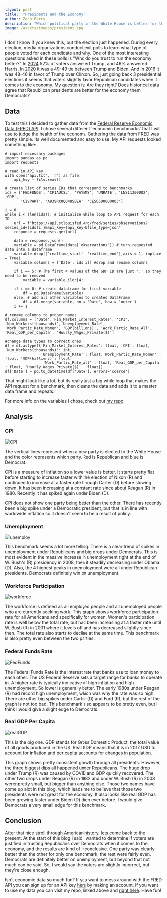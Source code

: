 ```yaml
---
layout: post
title:  "Presidents and the Economy"
author: Zach Perry
description: "Which political party in the White House is better for the economy?" 
image: /assets/images/president.jpg
---
```


I don't know if you knew this, but the election just happened. During every election, media organizations conduct exit polls to learn what type of people voted for each candidate and why. One of the most interesting questions asked in these polls is "Who do you trust to run the economy better?" In [2024](https://www.nbcnews.com/politics/2024-elections/exit-polls) 52% of voters answered Trump, and 46% answered Harris. In [2020](https://www.cnn.com/election/2020/exit-polls/president/national-results) it was a 49-49 tie between Trump and Biden. And in [2016](https://www.cnn.com/election/2016/results/exit-polls) it was 48-46 in favor of Trump over Clinton. So, just going back 3 presidential elections it seems that voters slightly favor Republican candidates when it comes to the economy. My question is: Are they right? Does historical data agree that Republican presidents are better for the economy them Democrats?

## Data
To test this I decided to gather data from the [Federal Reserve Economic Data (FRED) API](https://fred.stlouisfed.org/docs/api/fred/). I chose several different 'economic benchmarks' that I will use to judge the health of the economy. Gathering the data from FRED was pretty simple. Its well documented and easy to use. My API requests looked something like:
```{python}
# import necessary packages
import pandas as pd
import requests

# read in API key
with open('api.txt', 'r') as file:
    api_key = file.read()

# create list of series IDs that correspond to benchmarks
ids = ['FEDFUNDS', 'CPIAUCSL', 'PAYEMS', 'UNRATE', 'LNS11300002', 'GDP', 
       'CIVPART', 'A939RX0Q048SBEA', 'CES0500000003']

i = 0
while i < (len(ids)): # initialize while loop to API request for each ID
    url = f"https://api.stlouisfed.org/fred/series/observations?series_id={ids[i]}&api_key={api_key}&file_type=json"
    response = requests.get(url)

    data = response.json() 
    variable = pd.DataFrame(data['observations']) # turn requested data into a dataframe
    variable.drop(['realtime_start', 'realtime_end'],axis = 1, inplace = True)
    variable.columns = ['Date', ids[i]] #drop and rename columns

    if i == 5: # The first 4 values of the GDP ID are just '.' so they need to be removed
        variable = variable.iloc[4:]

    if i == 0: # create dataframe for first variable
        df = pd.DataFrame(variable)
    else: # add all other variables to created DataFrame
        df = df.merge(variable, on = 'Date', how = 'outer')
    i += 1

# rename columns to proper names
df.columns = ['Date','Fin_Market_Interest_Rates', 'CPI', 'Num_Workers(thousands)','Unemployment_Rate',
'Work_Partic_Rate_Women', 'GDP(billions)', 'Work_Partic_Rate_All', 'Real_GDP_per_Capita', 'Hourly_Wages_Private($)']

#change data types to correct ones
df = df.astype({'Fin_Market_Interest_Rates': float, 'CPI': float, 'Num_Workers(thousands)': int, 
                'Unemployment_Rate' : float,'Work_Partic_Rate_Women' : float, 'GDP(billions)': float, 
                 'Work_Partic_Rate_All' : float, 'Real_GDP_per_Capita' : float, 'Hourly_Wages_Private($)' : float})
df['Date'] = pd.to_datetime(df['Date'], errors='coerce')
```
That might look like a lot, but its really just a big while loop that makes the API request for a benchmark, then cleans the data and adds it to a master data frame and repeats. 

For more info on the variables I chose, check out [my repo](https://github.com/Zach-321/Data_Curation_Repo)

## Analysis

### CPI
![CPI](https://github.com/user-attachments/assets/bc4db114-b828-4f9b-b0cb-6f88ff75efe7)

The vertical lines represent when a new party is elected to the White House and the color represents which party. Red is Republican and blue is Democrat.

CPI is a measure of inflation so a lower value is better. It starts pretty flat before starting to increase faster with the election of Nixon (R) and continued to increase at a faster rate through Carter (D) before slowing down. It has been increasing at a constant rate since about Reagan (R) in 1980. Recently it has spiked again under Biden (D). 

CPI does not show one party being better than the other. There has recently been a big spike under a Democratic president, but that is in line with worldwide inflation so it doesn't seem to be a result of policy.


### Unemployment
![unemploy](https://github.com/user-attachments/assets/dc3dbd84-43e5-4e71-a02b-2742c122c4f9)

This benchmark seems a lot more telling. There is a clear trend of spikes in unemployment under Republicans and big drops under Democrats. This is most evident in the massive increase in unemployment right at the end of W. Bush's (R) presidency in 2008, then it steadily decreasing under Obama (D). Also, the 4 highest peaks in unemployment were all under Republican presidents. Democrats definitely win on unemployment.

### Workforce Participation
![workforce](https://github.com/user-attachments/assets/7791143d-d49f-4721-b149-b5961f48633a)

The workforce is defined as all employed people and all unemployed people who are currently seeking work. This graph shows workforce participation rate for all Americans and specifically for women. Women's participation rate is well below the total rate, but had been increasing at a faster rate until W. Bush (R) in 2001 where it levels off and has decreased slightly since then. The total rate also starts to decline at the same time. This benchmark is also pretty even between the two parties.

### Federal Funds Rate
![FedFunds](https://github.com/user-attachments/assets/6558c836-ab23-44a7-9a81-e6ddb8ea2a2f)

The Federal Funds Rate is the interest rate that banks use to loan money to each other. The US Federal Reserve sets a target range for banks to operate in. A higher rate is typically indicative of high inflation and high unemployment. So lower is generally better. The early 1980s under Reagan (R) had record high unemployment, which was why the rate was so high. There are other big spikes under Carter (D) and Ford (R), but the rest of the graph is not too bad. This benchmark also appears to be pretty even, but I think I would give a slight edge to Democrats.

### Real GDP Per Capita
![realGDP](https://github.com/user-attachments/assets/74f866b6-849a-49c9-8f3d-729bb77eb81e)

This is the big one. GDP stands for Gross Domestic Product, the total value of all goods produced in the US. Real GDP means that it is in 2017 USD to account for inflation and per capita accounts for changes in population. 

This graph shows pretty consistent growth through all presidents. However, the three biggest dips all happened under Republicans. The huge drop under Trump (R) was caused by COVID and GDP quickly recovered. The other two drops under Reagan (R) in 1982 and under W. Bush (R) in 2008 werenpretty small, but bigger than anything else. Those two names have come up alot in this blog, which leads me to believe that those two presidents were not great for the economy. It also looks like real GDP has been growing faster under Biden (D) then ever before. I would give Democrats a very small edge for this benchmark.

## Conclusion

After that nice stroll through American history, lets come back to the present. At the start of this blog I said I wanted to determine if voters are justified in trusting Republicans over Democrats when it comes to the economy, and the results are kind of inconclusive. One party was clearly better than the other for only one benchmark, the rest were fairly even. Democrats are definitely better on unemployment, but beyond that not much can be said. So, I would say the voters are slightly incorrect, but they're close enough.

Isn't economic data so much fun? If you want to mess around with the FRED API you can sign up for an API key [here](https://fred.stlouisfed.org/docs/api/api_key.html) by making an account. If you want to use my data you can visit my repo, linked above and [right here](https://github.com/Zach-321/Data_Curation_Repo). Have fun!





